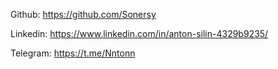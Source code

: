 

Github: https://github.com/Sonersy

Linkedin: https://www.linkedin.com/in/anton-silin-4329b9235/

Telegram: https://t.me/Nntonn

